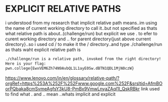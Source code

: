 # EXPLICIT RELATIVE PATHS
i understood from my research that implicit relative path means..im using the name of current working directory
to call it..but not specified as thats what relative path is about..(challenge/run) but explicit we use . to efer to curent working
directory and .. for parent directory{just above current directory}..so i used cd / to make it the / directory..and type ./challenge/run as thats waht
explicit relative path is
``` bash
./challenge/run is a relative path, invoked from the right directory!
Here is your flag:
pwn.college{EwxVEM6Zh74N9AvbQL1L1ayE0Sw.dBTN1QDL1MjN0czW}
```
https://www.lenovo.com/in/en/glossary/relative-path/?orgRef=https%253A%252F%252Fwww.google.com%252F&srsltid=AfmBOorPQbaka8cmSvmeAgfsY3kU8-PmBx9VmwLnyaZAql1I_QskRBkr
link used to find what . and .. mean ..whats implicit and explicit
